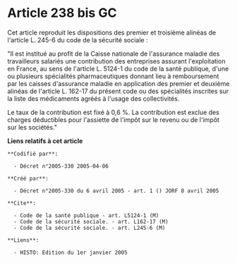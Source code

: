# Article 238 bis GC

Cet article reproduit les dispositions des premier et troisième alinéas de l'article L. 245-6 du code de la sécurité
sociale :

"Il est institué au profit de la Caisse nationale de l'assurance maladie des travailleurs salariés une contribution des
entreprises assurant l'exploitation en France, au sens de l'article L. 5124-1 du code de la santé publique, d'une ou
plusieurs spécialités pharmaceutiques donnant lieu à remboursement par les caisses d'assurance maladie en application des
premier et deuxième alinéas de l'article L. 162-17 du présent code ou des spécialités inscrites sur la liste des médicaments
agréés à l'usage des collectivités.

Le taux de la contribution est fixé à 0,6 %. La contribution est exclue des charges déductibles pour l'assiette de l'impôt
sur le revenu ou de l'impôt sur les sociétés."

**Liens relatifs à cet article**

	**Codifié par**:

	  - Décret n°2005-330 2005-04-06

	**Créé par**:

	  - Décret n°2005-330 du 6 avril 2005 - art. 1 () JORF 8 avril 2005

	**Cite**:

	  - Code de la santé publique - art. L5124-1 (M)
	  - Code de la sécurité sociale. - art. L162-17 (M)
	  - Code de la sécurité sociale. - art. L245-6 (M)

	**Liens**:

	  - HISTO: Edition du 1er janvier 2005
